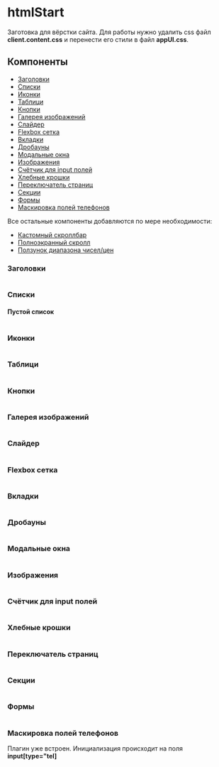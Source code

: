 # htmlStart
Заготовка для вёрстки сайта. Для работы нужно удалить css файл <b>client.content.css</b> и перенести его стили в файл <b>appUI.css</b>.

<h2>Компоненты</h2>

<ul>
<li><a href="#user-content-titles">Заголовки</a></li>
<li><a href="#user-content-lists">Списки</a></li>
<li><a href="#user-content-icons">Иконки</a></li>
<li><a href="#user-content-tables">Таблици</a></li>
<li><a href="#user-content-buttons">Кнопки</a></li>
<li><a href="#user-content-imgGalery">Галерея изображений</a></li>
<li><a href="#user-content-sliders">Слайдер</a></li>
<li><a href="#user-content-grid">Flexbox сетка</a></li>
<li><a href="#user-content-tabs">Вкладки</a></li>
<li><a href="#user-content-dropdowns">Дробауны</a></li>
<li><a href="#user-content-modals">Модальные окна</a></li>
<li><a href="#user-content-imgs">Изображения</a></li>
<li><a href="#user-content-counters">Счётчик для input полей</a></li>
<li><a href="#user-content-breadcrumbs">Хлебные крошки</a></li>
<li><a href="#user-content-pager">Переключатель страниц</a></li>
<li><a href="#user-content-sections">Секции</a></li>
<li><a href="#user-content-forms">Формы</a></li>
<li><a href="#user-content-formTelMask">Маскировка полей телефонов</a></li>
</ul>

Все остальные компоненты добавляются по мере необходимости:
<ul>
<li><a href="https://github.com/malihu/malihu-custom-scrollbar-plugin">Кастомный скроллбар</a></li>
<li><a href="https://github.com/alvarotrigo/fullPage.js">Полноэкранный скролл</a></li>
<li><a href="https://refreshless.com/nouislider/">Ползунок диапазона чисел/цен</a></li>
</ul>

<h3 id="titles">Заголовки</h3>
<pre></pre>

<h3 id="lists">Списки</h3>
<h4>Пустой список</h4>
<pre></pre>

<h3 id="icons">Иконки</h3>
<pre></pre>

<h3 id="tables">Таблици</h3>
<pre></pre>

<h3 id="buttons">Кнопки</h3>
<pre></pre>

<h3 id="imgGalery">Галерея изображений</h3>
<pre></pre>

<h3 id="sliders">Слайдер</h3>
<pre></pre>

<h3 id="grid">Flexbox сетка</h3>
<pre></pre>

<h3 id="tabs">Вкладки</h3>
<pre></pre>

<h3 id="dropdowns">Дробауны</h3>
<pre></pre>

<h3 id="modals">Модальные окна</h3>
<pre></pre>

<h3 id="imgs">Изображения</h3>
<pre></pre>

<h3 id="counters">Счётчик для input полей</h3>
<pre></pre>

<h3 id="breadcrumbs">Хлебные крошки</h3>
<pre></pre>

<h3 id="pager">Переключатель страниц</h3>
<pre></pre>

<h3 id="sections">Секции</h3>
<pre></pre>

<h3 id="forms">Формы</h3>
<pre></pre>

<h3 id="user-content-formTelMask">Маскировка полей телефонов</h3>
Плагин уже встроен. Инициализация происходит на поля <b>input[type="tel]</b>
